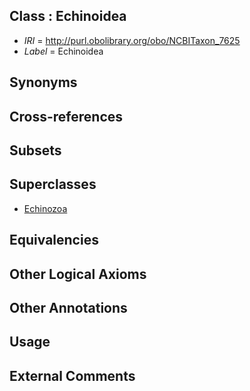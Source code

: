 
## Class : Echinoidea

 * *IRI* = http://purl.obolibrary.org/obo/NCBITaxon_7625
 * *Label* = Echinoidea

## Synonyms


## Cross-references


## Subsets


## Superclasses

 * [Echinozoa](../../NCBITaxon/24/NCBITaxon_7624.md)

## Equivalencies


## Other Logical Axioms


## Other Annotations


## Usage


## External Comments

